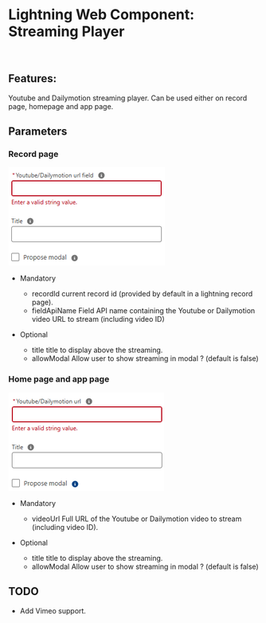 # Lightning Web Component: Streaming Player

<img src="docs/animation.gif" alt=""/>

## Features:

Youtube and Dailymotion streaming player.
Can be used either on record page, homepage and app page.

## Parameters

### Record page

<img src="docs/recordPageProperty.png" alt=""/>

- Mandatory

  - recordId current record id (provided by default in a lightning record page).
  - fieldApiName Field API name containing the Youtube or Dailymotion video URL to stream (including video ID)

- Optional

  - title title to display above the streaming.
  - allowModal Allow user to show streaming in modal ? (default is false)

### Home page and app page

<img src="docs/homePageProperty.png" alt=""/>

- Mandatory

  - videoUrl Full URL of the Youtube or Dailymotion video to stream (including video ID).

- Optional

  - title title to display above the streaming.
  - allowModal Allow user to show streaming in modal ? (default is false)

## TODO

- Add Vimeo support.
